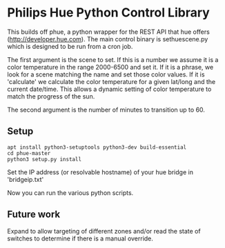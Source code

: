 # Philips Hue Python Control Library
This builds off phue, a python wrapper for the REST API that hue offers (http://developer.hue.com). The main control binary is sethuescene.py which is designed to be run from a cron job.

The first argument is the scene to set. If this is a number we assume it is a color temperature in the range 2000-6500 and set it. If it is a phrase, we look for a scene matching the name and set those color values. If it is 'calculate' we calculate the color temperature for a given lat/long and the current date/time. This allows a dynamic setting of color temperature to match the progress of the sun.

The second argument is the number of minutes to transition up to 60.

## Setup
`apt install python3-setuptools python3-dev build-essential`\
`cd phue-master`\
`python3 setup.py install`

Set the IP address (or resolvable hostname) of your hue bridge in 'bridgeip.txt'

Now you can run the various python scripts.

## Future work
Expand to allow targeting of different zones and/or read the state of switches to determine if there is a manual override.
